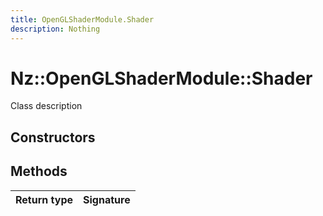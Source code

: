 ```yaml
---
title: OpenGLShaderModule.Shader
description: Nothing
---
```


# Nz::OpenGLShaderModule::Shader

Class description

## Constructors


## Methods

| Return type | Signature |
| ----------- | --------- |
